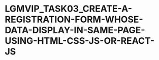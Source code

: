 # LGMVIP_TASK03_CREATE-A-REGISTRATION-FORM-WHOSE-DATA-DISPLAY-IN-SAME-PAGE-USING-HTML-CSS-JS-OR-REACT-JS
